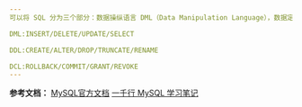 ```yaml
---
可以将 SQL 分为三个部分：数据操纵语言 DML（Data Manipulation Language），数据定义语言 DDL（Data Definition Language），数据控制语言 DCL（Data Control Language）。也可将 SELECT 单独列为一类：数据查询语言 DQL（Data Query Language）。

DML:INSERT/DELETE/UPDATE/SELECT

DDL:CREATE/ALTER/DROP/TRUNCATE/RENAME

DCL:ROLLBACK/COMMIT/GRANT/REVOKE
---
```








**参考文档：** <a href="">MySQL官方文档</a>	<a href="https://shockerli.net/post/1000-line-mysql-note/">一千行 MySQL 学习笔记</a>